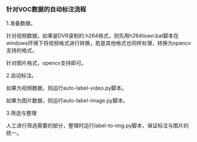 ### 针对VOC数据的自动标注流程

1.准备数据。

针对视频数据，如果是DVR录制的.h264格式，则先用h264toavi.bat脚本在windows环境下将视频格式进行转换，若是其他格式也同样处理，转换为opencv支持的格式。

针对图片格式，opencv支持即可。

2.自动标注。

如果为视频数据，则运行auto-label-video.py脚本。

如果为图片数据，则运行auto-label-image.py脚本。

3.筛选与整理

人工进行筛选需要的部分，整理时运行label-to-img.py脚本，保证标注与图片的统一。

